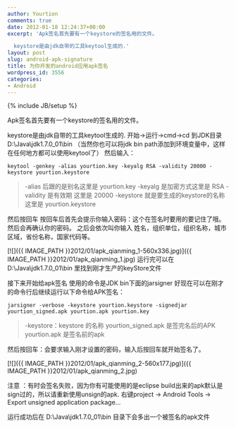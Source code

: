 ```yaml
---
author: Yourtion
comments: true
date: 2012-01-18 12:24:37+00:00
excerpt: 'Apk签名首先要有一个keystore的签名用的文件。

  keystore是由jdk自带的工具keytool生成的.'
layout: post
slug: android-apk-signature
title: 为你开发的android应用apk签名
wordpress_id: 3556
categories:
- Android
---
```

{% include JB/setup %}

Apk签名首先要有一个keystore的签名用的文件。

keystore是由jdk自带的工具keytool生成的.
开始->运行->cmd->cd 到JDK目录 D:\Java\jdk1.7.0_01\bin
（当然你也可以将jdk bin path添加到环境变量中，这样在任何地方都可以使用keytool了）
然后输入：

```
keytool -genkey -alias yourtion.key -keyalg RSA -validity 20000 -keystore yourtion.keystore
```



<blockquote>-alias 后跟的是别名这里是 yourtion.key
-keyalg 是加密方式这里是 RSA
-validity 是有效期 这里是 20000
-keystore 就是要生成的keystore的名称 这里是 yourtion.keystore</blockquote>


然后按回车
按回车后首先会提示你输入密码：这个在签名时要用的要记住了哦。
然后会再确认你的密码。
之后会依次叫你输入 姓名，组织单位，组织名称，城市区域，省份名称，国家代码等。

[![]({{ IMAGE_PATH }}2012/01/apk_qianming_1-560x336.jpg)]({{ IMAGE_PATH }}2012/01/apk_qianming_1.jpg)
运行完可以在 D:\Java\jdk1.7.0_01\bin 里找到刚才生产的keyStore文件

接下来开始给apk签名
使用的命令是JDK bin下面的jarsigner
好现在可以在刚才的命令行后继续运行以下命令给APK签名：

```
jarsigner -verbose -keystore yourtion.keystore -signedjar yourtion_signed.apk yourtion.apk yourtion.key
```



<blockquote>-keystore：keystore 的名称
yourtion_signed.apk 是签完名后的APK
yourtion.apk 是签名前的apk</blockquote>


然后按回车：会要求输入刚才设置的密码，输入后按回车就开始签名了。

[![]({{ IMAGE_PATH }}2012/01/apk_qianming_2-560x177.jpg)]({{ IMAGE_PATH }}2012/01/apk_qianming_2.jpg)

注意 ：有时会签名失败，因为你有可能使用的是eclipse build出来的apk默认是sign过的，所以请重新使用unsign的apk.
右键project -> Android Tools -> Export unsigned application package...

运行成功后在 D:\Java\jdk1.7.0_01\bin 目录下会多出一个被签名的apk文件
